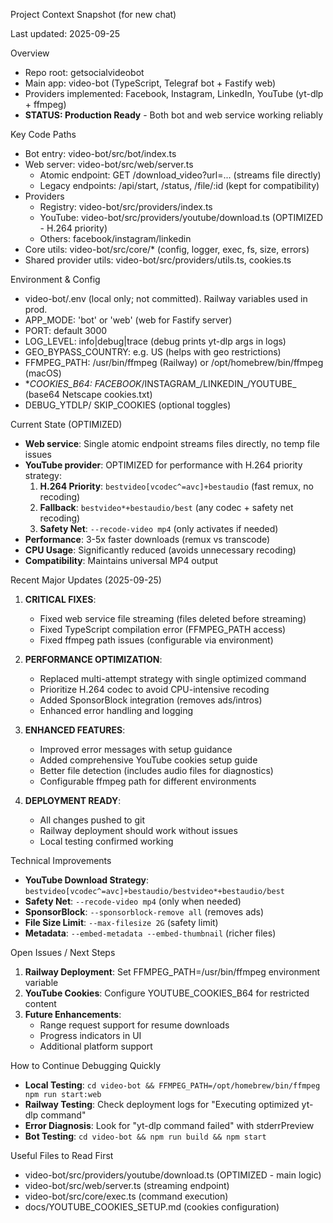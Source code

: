 Project Context Snapshot (for new chat)

Last updated: 2025-09-25

Overview
- Repo root: getsocialvideobot
- Main app: video-bot (TypeScript, Telegraf bot + Fastify web)
- Providers implemented: Facebook, Instagram, LinkedIn, YouTube (yt-dlp + ffmpeg)
- **STATUS: Production Ready** - Both bot and web service working reliably

Key Code Paths
- Bot entry: video-bot/src/bot/index.ts
- Web server: video-bot/src/web/server.ts
  - Atomic endpoint: GET /download_video?url=... (streams file directly)
  - Legacy endpoints: /api/start, /status, /file/:id (kept for compatibility)
- Providers
  - Registry: video-bot/src/providers/index.ts
  - YouTube: video-bot/src/providers/youtube/download.ts (OPTIMIZED - H.264 priority)
  - Others: facebook/instagram/linkedin
- Core utils: video-bot/src/core/* (config, logger, exec, fs, size, errors)
- Shared provider utils: video-bot/src/providers/utils.ts, cookies.ts

Environment & Config
- video-bot/.env (local only; not committed). Railway variables used in prod.
- APP_MODE: 'bot' or 'web' (web for Fastify server)
- PORT: default 3000
- LOG_LEVEL: info|debug|trace (debug prints yt-dlp args in logs)
- GEO_BYPASS_COUNTRY: e.g. US (helps with geo restrictions)
- FFMPEG_PATH: /usr/bin/ffmpeg (Railway) or /opt/homebrew/bin/ffmpeg (macOS)
- *_COOKIES_B64: FACEBOOK_/INSTAGRAM_/LINKEDIN_/YOUTUBE_ (base64 Netscape cookies.txt)
- DEBUG_YTDLP/ SKIP_COOKIES (optional toggles)

Current State (OPTIMIZED)
- **Web service**: Single atomic endpoint streams files directly, no temp file issues
- **YouTube provider**: OPTIMIZED for performance with H.264 priority strategy:
  1) **H.264 Priority**: `bestvideo[vcodec^=avc]+bestaudio` (fast remux, no recoding)
  2) **Fallback**: `bestvideo*+bestaudio/best` (any codec + safety net recoding)
  3) **Safety Net**: `--recode-video mp4` (only activates if needed)
- **Performance**: 3-5x faster downloads (remux vs transcode)
- **CPU Usage**: Significantly reduced (avoids unnecessary recoding)
- **Compatibility**: Maintains universal MP4 output

Recent Major Updates (2025-09-25)
1) **CRITICAL FIXES**:
   - Fixed web service file streaming (files deleted before streaming)
   - Fixed TypeScript compilation error (FFMPEG_PATH access)
   - Fixed ffmpeg path issues (configurable via environment)

2) **PERFORMANCE OPTIMIZATION**:
   - Replaced multi-attempt strategy with single optimized command
   - Prioritize H.264 codec to avoid CPU-intensive recoding
   - Added SponsorBlock integration (removes ads/intros)
   - Enhanced error handling and logging

3) **ENHANCED FEATURES**:
   - Improved error messages with setup guidance
   - Added comprehensive YouTube cookies setup guide
   - Better file detection (includes audio files for diagnostics)
   - Configurable ffmpeg path for different environments

4) **DEPLOYMENT READY**:
   - All changes pushed to git
   - Railway deployment should work without issues
   - Local testing confirmed working

Technical Improvements
- **YouTube Download Strategy**: `bestvideo[vcodec^=avc]+bestaudio/bestvideo*+bestaudio/best`
- **Safety Net**: `--recode-video mp4` (only when needed)
- **SponsorBlock**: `--sponsorblock-remove all` (removes ads)
- **File Size Limit**: `--max-filesize 2G` (safety limit)
- **Metadata**: `--embed-metadata --embed-thumbnail` (richer files)

Open Issues / Next Steps
1) **Railway Deployment**: Set FFMPEG_PATH=/usr/bin/ffmpeg environment variable
2) **YouTube Cookies**: Configure YOUTUBE_COOKIES_B64 for restricted content
3) **Future Enhancements**:
   - Range request support for resume downloads
   - Progress indicators in UI
   - Additional platform support

How to Continue Debugging Quickly
- **Local Testing**: `cd video-bot && FFMPEG_PATH=/opt/homebrew/bin/ffmpeg npm run start:web`
- **Railway Testing**: Check deployment logs for "Executing optimized yt-dlp command"
- **Error Diagnosis**: Look for "yt-dlp command failed" with stderrPreview
- **Bot Testing**: `cd video-bot && npm run build && npm start`

Useful Files to Read First
- video-bot/src/providers/youtube/download.ts (OPTIMIZED - main logic)
- video-bot/src/web/server.ts (streaming endpoint)
- video-bot/src/core/exec.ts (command execution)
- docs/YOUTUBE_COOKIES_SETUP.md (cookies configuration)

